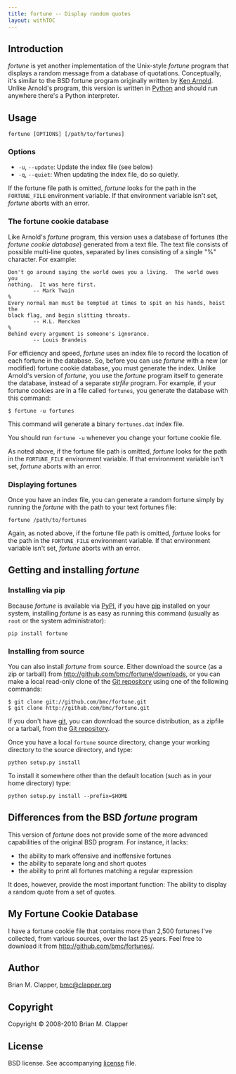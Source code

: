 ```yaml
---
title: fortune -- Display random quotes
layout: withTOC
---
```


## Introduction

*fortune* is yet another implementation of the Unix-style *fortune* program
that displays a random message from a database of quotations. Conceptually,
it's similar to the BSD fortune program originally written by [Ken Arnold][].
Unlike Arnold's program, this version is written in [Python][] and should
run anywhere there's a Python interpreter.

[Ken Arnold]: http://en.wikipedia.org/wiki/Ken_Arnold
[Python]: http://www.python.org/

## Usage

    fortune [OPTIONS] [/path/to/fortunes]

### Options

* `-u`, `--update`: Update the index file (see below)
* `-q`, `--quiet`: When updating the index file, do so quietly.

If the fortune file path is omitted, *fortune* looks for the path in the
`FORTUNE_FILE` environment variable. If that environment variable isn't set,
*fortune* aborts with an error.

### The fortune cookie database

Like Arnold's *fortune* program, this version uses a database of fortunes
(the *fortune cookie database*) generated from a text file. The text file
consists of possible multi-line quotes, separated by lines consisting of a
single "%" character. For example:

    Don't go around saying the world owes you a living.  The world owes you
    nothing.  It was here first.
            -- Mark Twain
    %
    Every normal man must be tempted at times to spit on his hands, hoist the
    black flag, and begin slitting throats.
            -- H.L. Mencken
    %
    Behind every argument is someone's ignorance.
            -- Louis Brandeis

For efficiency and speed, *fortune* uses an index file to record the
location of each fortune in the database. So, before you can use *fortune*
with a new (or modified) fortune cookie database, you must generate the
index. Unlike Arnold's version of *fortune*, you use the *fortune* program
itself to generate the database, instead of a separate *strfile* program.
For example, if your fortune cookies are in a file called `fortunes`, you
generate the database with this command:

    $ fortune -u fortunes

This command will generate a binary `fortunes.dat` index file.

You should run `fortune -u` whenever you change your fortune cookie file.

As noted above, if the fortune file path is omitted, *fortune* looks for
the path in the `FORTUNE_FILE` environment variable. If that environment
variable isn't set, *fortune* aborts with an error.

### Displaying fortunes

Once you have an index file, you can generate a random fortune simply by
running the *fortune* with the path to your text fortunes file:

    fortune /path/to/fortunes

Again, as noted above, if the fortune file path is omitted, *fortune* looks
for the path in the `FORTUNE_FILE` environment variable. If that
environment variable isn't set, *fortune* aborts with an error.

## Getting and installing *fortune*

### Installing via pip

Because *fortune* is available via [PyPI][], if you have [pip][] installed
on your system, installing *fortune* is as easy as running this command
(usually as `root` or the system administrator):

    pip install fortune

### Installing from source

You can also install *fortune* from source. Either download the source
(as a zip or tarball) from <http://github.com/bmc/fortune/downloads>, or
you can make a local read-only clone of the [Git repository][] using one of
the following commands:

    $ git clone git://github.com/bmc/fortune.git
    $ git clone http://github.com/bmc/fortune.git

If you don't have [git][], you can download the source distribution, as a
zipfile or a tarball, from the [Git repository][].

Once you have a local `fortune` source directory, change your working directory
to the source directory, and type:

    python setup.py install

To install it somewhere other than the default location (such as in your
home directory) type:

    python setup.py install --prefix=$HOME

## Differences from the BSD *fortune* program

This version of *fortune* does not provide some of the more advanced
capabilities of the original BSD program. For instance, it lacks:

* the ability to mark offensive and inoffensive fortunes
* the ability to separate long and short quotes
* the ability to print all fortunes matching a regular expression

It does, however, provide the most important function: The ability to
display a random quote from a set of quotes.

## My Fortune Cookie Database

I have a fortune cookie file that contains more than 2,500 fortunes I've
collected, from various sources, over the last 25 years. Feel free to
download it from <http://github.com/bmc/fortunes/>.

## Author

Brian M. Clapper, [bmc@clapper.org][]

## Copyright

Copyright &copy; 2008-2010 Brian M. Clapper

## License

BSD license. See accompanying [license][] file.

[license]: license.html
[pip]: http://pip-installer.org/
[PyPI]: http://pypi.python.org/pypi
[Git repository]: http://github.com/bmc/fortune.git
[bmc@clapper.org]: mailto:bmc@clapper.org
[git]: http://git-scm.com/
